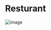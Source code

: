 # Resturant
 
![image](https://github.com/Strake42/Resturant/assets/106817907/ebd78a01-f84c-4b22-bcf7-88c98025936e)
